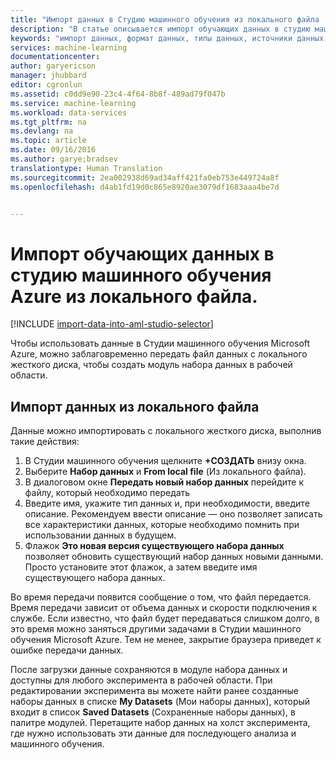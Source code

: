```yaml
---
title: "Импорт данных в Студию машинного обучения из локального файла | Документация Майкрософт"
description: "В статье описывается импорт обучающих данных в студию машинного обучения Azure из локального файла."
keywords: "импорт данных, формат данных, типы данных, источники данных, обучающие данные"
services: machine-learning
documentationcenter: 
author: garyericson
manager: jhubbard
editor: cgronlun
ms.assetid: c0dd9e90-23c4-4f64-8b8f-489ad79f047b
ms.service: machine-learning
ms.workload: data-services
ms.tgt_pltfrm: na
ms.devlang: na
ms.topic: article
ms.date: 09/16/2016
ms.author: garye;bradsev
translationtype: Human Translation
ms.sourcegitcommit: 2ea002938d69ad34aff421fa0eb753e449724a8f
ms.openlocfilehash: d4ab1fd19d0c865e8920ae3079df1683aaa4be7d


---
```

# <a name="import-your-training-data-into-azure-machine-learning-studio-from-a-local-file"></a>Импорт обучающих данных в студию машинного обучения Azure из локального файла.
[!INCLUDE [import-data-into-aml-studio-selector](../../includes/machine-learning-import-data-into-aml-studio.md)]

Чтобы использовать данные в Студии машинного обучения Microsoft Azure, можно заблаговременно передать файл данных с локального жесткого диска, чтобы создать модуль набора данных в рабочей области. 

## <a name="import-data-from-a-local-file"></a>Импорт данных из локального файла
Данные можно импортировать с локального жесткого диска, выполнив такие действия:

1. В Студии машинного обучения щелкните **+СОЗДАТЬ** внизу окна.
2. Выберите **Набор данных** и **From local file** (Из локального файла).
3. В диалоговом окне **Передать новый набор данных** перейдите к файлу, который необходимо передать
4. Введите имя, укажите тип данных и, при необходимости, введите описание. Рекомендуем ввести описание — оно позволяет записать все характеристики данных, которые необходимо помнить при использовании данных в будущем.
5. Флажок **Это новая версия существующего набора данных** позволяет обновить существующий набор данных новыми данными. Просто установите этот флажок, а затем введите имя существующего набора данных.

Во время передачи появится сообщение о том, что файл передается. Время передачи зависит от объема данных и скорости подключения к службе.
Если известно, что файл будет передаваться слишком долго, в это время можно заняться другими задачами в Студии машинного обучения Microsoft Azure. Тем не менее, закрытие браузера приведет к ошибке передачи данных.

После загрузки данные сохраняются в модуле набора данных и доступны для любого эксперимента в рабочей области.
При редактировании эксперимента вы можете найти ранее созданные наборы данных в списке **My Datasets** (Мои наборы данных), который входит в список **Saved Datasets** (Сохраненные наборы данных), в палитре модулей. Перетащите набор данных на холст эксперимента, где нужно использовать эти данные для последующего анализа и машинного обучения.




<!--HONumber=Nov16_HO3-->


